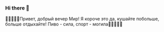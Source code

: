 ### Hi there 👋

👹👹👹👹👹Привет, добрый вечер Мир! Я короче это да, кушайте побольше, больше отдыхайте! Пиво - сила, спорт - могила👹👹👹👹👹
